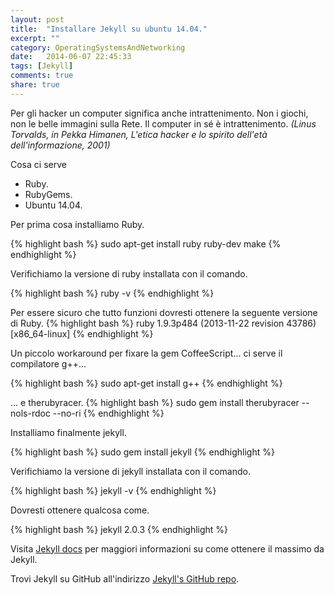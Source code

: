 ```yaml
---
layout: post
title:  "Installare Jekyll su ubuntu 14.04."
excerpt: ""
category: OperatingSystemsAndNetworking
date:   2014-06-07 22:45:33
tags: [Jekyll]
comments: true
share: true
---
```


Per gli hacker un computer significa anche intrattenimento. Non i giochi, non le belle immagini sulla Rete. Il computer in sé è intrattenimento.
*(Linus Torvalds, in Pekka Himanen, L'etica hacker e lo spirito dell'età dell'informazione, 2001)*

Cosa ci serve

* Ruby.
* RubyGems.
* Ubuntu 14.04.

Per prima cosa installiamo Ruby.

{% highlight bash %}
sudo apt-get install ruby ruby-dev make
{% endhighlight %}

Verifichiamo la versione di ruby installata con il comando.

{% highlight bash %}
ruby -v
{% endhighlight %}

Per essere sicuro che tutto funzioni dovresti ottenere la seguente versione di Ruby.
{% highlight bash %}
ruby 1.9.3p484 (2013-11-22 revision 43786) [x86_64-linux]
{% endhighlight %}

Un piccolo workaround per fixare la gem CoffeeScript... ci serve il compilatore g++...

{% highlight bash %}
sudo apt-get install g++
{% endhighlight %}

... e therubyracer.
{% highlight bash %}
sudo gem install therubyracer --nols-rdoc --no-ri
{% endhighlight %}


Installiamo finalmente jekyll.

{% highlight bash %}
sudo gem install jekyll 
{% endhighlight %}

Verifichiamo la versione di jekyll installata con il comando.

{% highlight bash %}
jekyll -v
{% endhighlight %}

Dovresti ottenere qualcosa come.

{% highlight bash %}
jekyll 2.0.3
{% endhighlight %}

Visita [Jekyll docs][jekyll] per maggiori informazioni su come ottenere il massimo da Jekyll.
 
Trovi Jekyll su GitHub all'indirizzo [Jekyll's GitHub repo][jekyll-gh].

[jekyll-gh]: https://github.com/jekyll/jekyll
[jekyll]:    http://jekyllrb.com
